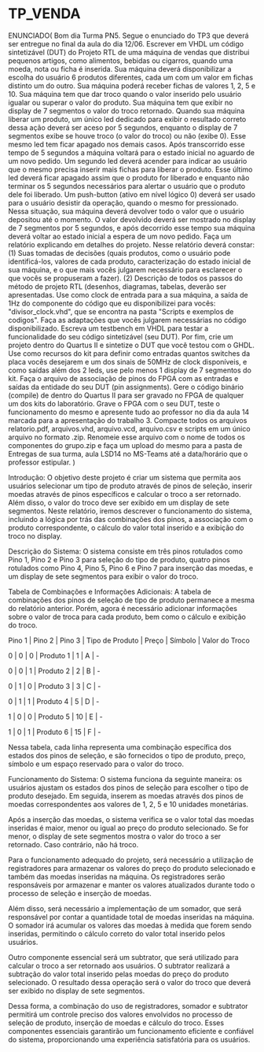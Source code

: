 # TP_VENDA
ENUNCIADO(
Bom dia Turma PN5. Segue o enunciado do TP3 que deverá ser entregue no final da aula do dia 12/06. 
Escrever em VHDL um código sintetizável (DUT) do Projeto RTL de uma máquina de vendas que distribui pequenos artigos, como alimentos, bebidas ou cigarros, quando uma moeda, nota ou ficha é inserida. Sua máquina deverá disponibilizar a escolha do usuário 6 produtos diferentes, cada um com um valor em fichas distinto um do outro. Sua máquina poderá receber fichas de valores 1, 2, 5 e 10. Sua máquina tem que dar troco quando o valor inserido pelo usuário igualar ou superar o valor do produto. Sua máquina tem que exibir no display de 7 segmentos o valor do troco retornado. Quando sua máquina liberar um produto, um único led dedicado para exibir o resultado correto dessa ação deverá ser aceso por 5 segundos, enquanto o display de 7 segmentos exibe se houve troco (o valor do troco) ou não (exibe 0). Esse mesmo led tem ficar apagado nos demais casos. Após transcorrido esse tempo de 5 segundos a máquina voltará para o estado inicial no aguardo de um novo pedido. Um segundo led deverá acender para indicar ao usuário que o mesmo precisa inserir mais fichas para liberar o produto. Esse último led deverá ficar apagado assim que o produto for liberado e enquanto não terminar os 5 segundos necessários para alertar o usuário que o produto dele foi liberado. Um push-button (ativo em nível lógico 0) deverá ser usado para o usuário desistir da operação, quando o mesmo for pressionado. Nessa situação, sua máquina deverá devolver todo o valor que o usuário depositou até o momento. O valor devolvido deverá ser mostrado no display de 7 segmentos por 5 segundos, e após decorrido esse tempo sua máquina deverá voltar ao estado inicial a espera de um novo pedido.
Faça um relatório explicando em detalhes do projeto. Nesse relatório deverá constar:
(1) Suas tomadas de decisões (quais produtos, como o usuário pode identificá-los, valores de cada produto, caracterização do estado inicial de sua máquina, e o que mais vocês julgarem necessário para esclarecer o que vocês se propuseram a fazer).
(2) Descrição de todos os passos do método de projeto RTL (desenhos, diagramas, tabelas, deverão ser apresentadas.
Use como clock de entrada para a sua máquina, a saída de 1Hz do componente do código que eu disponibilizei para vocês: "divisor_clock.vhd", que se encontra na pasta "Scripts e exemplos de codigos". Faça as adaptações que vocês julgarem necessárias no código disponibilizado.
Escreva um testbench em VHDL para testar a funcionalidade do seu código sintetizável (seu DUT). Por fim, crie um projeto dentro do Quartus II e sintetize o DUT que você testou com o GHDL. Use como recursos do kit para definir como entradas quantos switches da placa vocês desejarem e um dos sinais de 50MHz de clock disponíveis, e como saídas além dos 2 leds, use pelo menos 1 display de 7 segmentos do kit. Faça o arquivo de associação de pinos do FPGA com as entradas e saídas da entidade do seu DUT (pin assignments). Gere o código binário (compile) de dentro do Quartus II para ser gravado no FPGA de qualquer um dos kits do laboratório. Grave o FPGA com o seu DUT, teste o funcionamento do mesmo e apresente tudo ao professor no dia da aula 14 marcada para a apresentação do trabalho 3. Compacte todos os arquivos relatorio.pdf, arquivos.vhd, arquivo.vcd, arquivo.csv e scripts em um único arquivo no formato .zip. Renomeie esse arquivo com o nome de todos os componentes do grupo.zip e faça um upload do mesmo para a pasta de Entregas de sua turma, aula LSD14 no MS-Teams até a data/horário que o professor estipular.
)



Introdução: O objetivo deste projeto é criar um sistema que permita aos usuários selecionar um tipo de produto através de pinos de seleção, inserir moedas através de pinos específicos e calcular o troco a ser retornado. Além disso, o valor do troco deve ser exibido em um display de sete segmentos. Neste relatório, iremos descrever o funcionamento do sistema, incluindo a lógica por trás das combinações dos pinos, a associação com o produto correspondente, o cálculo do valor total inserido e a exibição do troco no display. 

Descrição do Sistema: O sistema consiste em três pinos rotulados como Pino 1, Pino 2 e Pino 3 para seleção do tipo de produto, quatro pinos rotulados como Pino 4, Pino 5, Pino 6 e Pino 7 para inserção das moedas, e um display de sete segmentos para exibir o valor do troco. 

Tabela de Combinações e Informações Adicionais: A tabela de combinações dos pinos de seleção de tipo de produto permanece a mesma do relatório anterior. Porém, agora é necessário adicionar informações sobre o valor de troca para cada produto, bem como o cálculo e exibição do troco. 

Pino 1 | Pino 2 | Pino 3 | Tipo de Produto | Preço | Símbolo | Valor do Troco 

0 | 0 | 0 | Produto 1 | 1 | A | -  

0 | 0 | 1 | Produto 2 | 2 | B | -  

0 | 1 | 0 | Produto 3 | 3 | C | - 

 0 | 1 | 1 | Produto 4 | 5 | D | - 

 1 | 0 | 0 | Produto 5 | 10 | E | -  

1 | 0 | 1 | Produto 6 | 15 | F | - 

Nessa tabela, cada linha representa uma combinação específica dos estados dos pinos de seleção, e são fornecidos o tipo de produto, preço, símbolo e um espaço reservado para o valor do troco. 

Funcionamento do Sistema: O sistema funciona da seguinte maneira: os usuários ajustam os estados dos pinos de seleção para escolher o tipo de produto desejado. Em seguida, inserem as moedas através dos pinos de moedas correspondentes aos valores de 1, 2, 5 e 10 unidades monetárias. 

Após a inserção das moedas, o sistema verifica se o valor total das moedas inseridas é maior, menor ou igual ao preço do produto selecionado. Se for menor, o display de sete segmentos mostra o valor do troco a ser retornado. Caso contrário, não há troco. 

Para o funcionamento adequado do projeto, será necessário a utilização de registradores para armazenar os valores do preço do produto selecionado e também das moedas inseridas na máquina. Os registradores serão responsáveis por armazenar e manter os valores atualizados durante todo o processo de seleção e inserção de moedas. 

Além disso, será necessário a implementação de um somador, que será responsável por contar a quantidade total de moedas inseridas na máquina. O somador irá acumular os valores das moedas à medida que forem sendo inseridas, permitindo o cálculo correto do valor total inserido pelos usuários. 

Outro componente essencial será um subtrator, que será utilizado para calcular o troco a ser retornado aos usuários. O subtrator realizará a subtração do valor total inserido pelas moedas do preço do produto selecionado. O resultado dessa operação será o valor do troco que deverá ser exibido no display de sete segmentos. 

Dessa forma, a combinação do uso de registradores, somador e subtrator permitirá um controle preciso dos valores envolvidos no processo de seleção de produto, inserção de moedas e cálculo do troco. Esses componentes essenciais garantirão um funcionamento eficiente e confiável do sistema, proporcionando uma experiência satisfatória para os usuários. 

 

 
